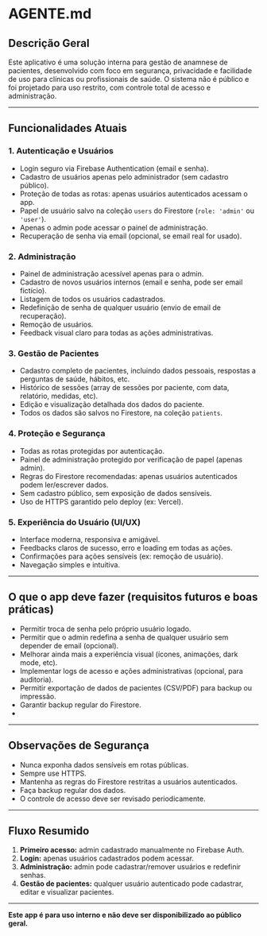 # AGENTE.md

## Descrição Geral

Este aplicativo é uma solução interna para gestão de anamnese de pacientes, desenvolvido com foco em segurança, privacidade e facilidade de uso para clínicas ou profissionais de saúde. O sistema não é público e foi projetado para uso restrito, com controle total de acesso e administração.

---

## Funcionalidades Atuais

### 1. **Autenticação e Usuários**

- Login seguro via Firebase Authentication (email e senha).
- Cadastro de usuários apenas pelo administrador (sem cadastro público).
- Proteção de todas as rotas: apenas usuários autenticados acessam o app.
- Papel de usuário salvo na coleção `users` do Firestore (`role: 'admin'` ou `'user'`).
- Apenas o admin pode acessar o painel de administração.
- Recuperação de senha via email (opcional, se email real for usado).

### 2. **Administração**

- Painel de administração acessível apenas para o admin.
- Cadastro de novos usuários internos (email e senha, pode ser email fictício).
- Listagem de todos os usuários cadastrados.
- Redefinição de senha de qualquer usuário (envio de email de recuperação).
- Remoção de usuários.
- Feedback visual claro para todas as ações administrativas.

### 3. **Gestão de Pacientes**

- Cadastro completo de pacientes, incluindo dados pessoais, respostas a perguntas de saúde, hábitos, etc.
- Histórico de sessões (array de sessões por paciente, com data, relatório, medidas, etc).
- Edição e visualização detalhada dos dados do paciente.
- Todos os dados são salvos no Firestore, na coleção `patients`.

### 4. **Proteção e Segurança**

- Todas as rotas protegidas por autenticação.
- Painel de administração protegido por verificação de papel (apenas admin).
- Regras do Firestore recomendadas: apenas usuários autenticados podem ler/escrever dados.
- Sem cadastro público, sem exposição de dados sensíveis.
- Uso de HTTPS garantido pelo deploy (ex: Vercel).

### 5. **Experiência do Usuário (UI/UX)**

- Interface moderna, responsiva e amigável.
- Feedbacks claros de sucesso, erro e loading em todas as ações.
- Confirmações para ações sensíveis (ex: remoção de usuário).
- Navegação simples e intuitiva.

---

## O que o app deve fazer (requisitos futuros e boas práticas)

- Permitir troca de senha pelo próprio usuário logado.
- Permitir que o admin redefina a senha de qualquer usuário sem depender de email (opcional).
- Melhorar ainda mais a experiência visual (ícones, animações, dark mode, etc).
- Implementar logs de acesso e ações administrativas (opcional, para auditoria).
- Permitir exportação de dados de pacientes (CSV/PDF) para backup ou impressão.
- Garantir backup regular do Firestore.
-

---

## Observações de Segurança

- Nunca exponha dados sensíveis em rotas públicas.
- Sempre use HTTPS.
- Mantenha as regras do Firestore restritas a usuários autenticados.
- Faça backup regular dos dados.
- O controle de acesso deve ser revisado periodicamente.

---

## Fluxo Resumido

1. **Primeiro acesso:** admin cadastrado manualmente no Firebase Auth.
2. **Login:** apenas usuários cadastrados podem acessar.
3. **Administração:** admin pode cadastrar/remover usuários e redefinir senhas.
4. **Gestão de pacientes:** qualquer usuário autenticado pode cadastrar, editar e visualizar pacientes.

---

**Este app é para uso interno e não deve ser disponibilizado ao público geral.**
